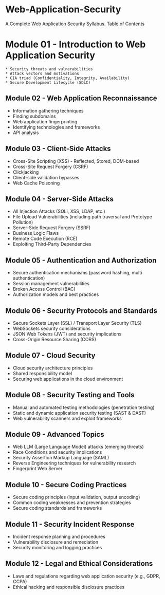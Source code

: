 # Web-Application-Security
A Complete Web Application Security Syllabus.
Table of Contents
  # Module 01 - Introduction to Web Application Security
    * Security threats and vulnerabilities
    * Attack vectors and motivations
    * CIA triad (Confidentiality, Integrity, Availability)
    * Secure Development Lifecycle (SDLC)
## Module 02 - Web Application Reconnaissance
* Information gathering techniques
* Finding subdomains
* Web application fingerprinting
* Identifying technologies and frameworks
* API analysis
## Module 03 - Client-Side Attacks
* Cross-Site Scripting (XSS) - Reflected, Stored, DOM-based
* Cross-Site Request Forgery (CSRF)
* Clickjacking
* Client-side validation bypasses
* Web Cache Poisoning
## Module 04 - Server-Side Attacks
* All Injection Attacks (SQLi, XSS, LDAP, etc.)
* File Upload Vulnerabilities (including path traversal and Prototype Pollution)
* Server-Side Request Forgery (SSRF)
* Business Logic Flaws
* Remote Code Execution (RCE)
* Exploiting Third-Party Dependencies
## Module 05 - Authentication and Authorization
* Secure authentication mechanisms (password hashing, multi authentication)
* Session management vulnerabilities
* Broken Access Control (BAC)
* Authorization models and best practices
## Module 06 - Security Protocols and Standards
* Secure Sockets Layer (SSL) / Transport Layer Security (TLS)
* WebSockets security considerations
* JSON Web Tokens (JWT) and security implications
* Cross-Origin Resource Sharing (CORS)
## Module 07 - Cloud Security
* Cloud security architecture principles
* Shared responsibility model
* Securing web applications in the cloud environment
## Module 08 - Security Testing and Tools
* Manual and automated testing methodologies (penetration testing)
* Static and dynamic application security testing (SAST & DAST)
* Web vulnerability scanners and exploit frameworks
## Module 09 - Advanced Topics
* Web LLM (Large Language Model) attacks (emerging threats)
* Race Conditions and security implications
* Security Assertion Markup Language (SAML)
* Reverse Engineering techniques for vulnerability research
* Fingerprint Web Server
## Module 10 - Secure Coding Practices
* Secure coding principles (input validation, output encoding)
* Common coding weaknesses and prevention strategies
* Secure coding standards and frameworks
## Module 11 - Security Incident Response
* Incident response planning and procedures
* Vulnerability disclosure and remediation
* Security monitoring and logging practices
## Module 12 - Legal and Ethical Considerations
* Laws and regulations regarding web application security (e.g., GDPR, CCPA)
* Ethical hacking and responsible disclosure practices
